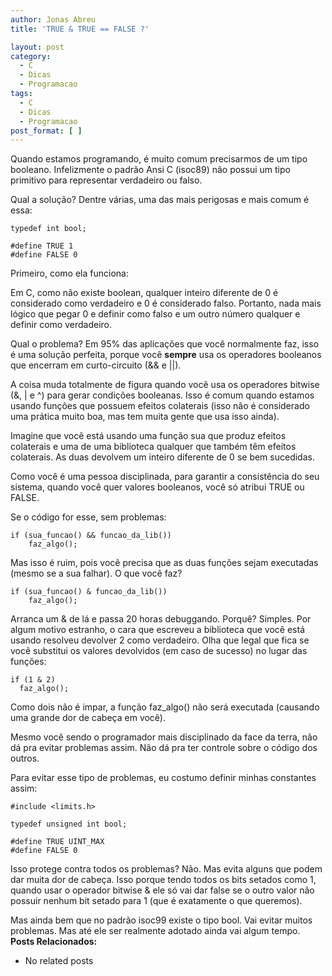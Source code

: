 ```yaml
---
author: Jonas Abreu
title: 'TRUE & TRUE == FALSE ?'

layout: post
category:
  - C
  - Dicas
  - Programacao
tags:
  - C
  - Dicas
  - Programacao
post_format: [ ]
---
```

Quando estamos programando, é muito comum precisarmos de um tipo booleano. Infelizmente o padrão Ansi C (isoc89) não possui um tipo primitivo para representar verdadeiro ou falso.

Qual a solução? Dentre várias, uma das mais perigosas e mais comum é essa:

    
    typedef int bool;
    
    #define TRUE 1
    #define FALSE 0
    

Primeiro, como ela funciona:

Em C, como não existe boolean, qualquer inteiro diferente de 0 é considerado como verdadeiro e 0 é considerado falso. Portanto, nada mais lógico que pegar 0 e definir como falso e um outro número qualquer e definir como verdadeiro.

Qual o problema? Em 95% das aplicações que você normalmente faz, isso é uma solução perfeita, porque você **sempre** usa os operadores booleanos que encerram em curto-circuito (&& e ||).

A coisa muda totalmente de figura quando você usa os operadores bitwise (&, | e ^) para gerar condições booleanas. Isso é comum quando estamos usando funções que possuem efeitos colaterais (isso não é considerado uma prática muito boa, mas tem muita gente que usa isso ainda).

Imagine que você está usando uma função sua que produz efeitos colaterais e uma de uma biblioteca qualquer que também têm efeitos colaterais. As duas devolvem um inteiro diferente de 0 se bem sucedidas.

Como você é uma pessoa disciplinada, para garantir a consistência do seu sistema, quando você quer valores booleanos, você só atribui TRUE ou FALSE.

Se o código for esse, sem problemas:

    
    if (sua_funcao() && funcao_da_lib())
    	faz_algo();
    

Mas isso é ruim, pois você precisa que as duas funções sejam executadas (mesmo se a sua falhar). O que você faz?

    
    if (sua_funcao() & funcao_da_lib())
    	faz_algo();
    

Arranca um & de lá e passa 20 horas debuggando. Porquê? Simples. Por algum motivo estranho, o cara que escreveu a biblioteca que você está usando resolveu devolver 2 como verdadeiro. Olha que legal que fica se você substitui os valores devolvidos (em caso de sucesso) no lugar das funções:

    
    if (1 & 2)
      faz_algo();
    

Como dois não é impar, a função faz_algo() não será executada (causando uma grande dor de cabeça em você).

Mesmo você sendo o programador mais disciplinado da face da terra, não dá pra evitar problemas assim. Não dá pra ter controle sobre o código dos outros.

Para evitar esse tipo de problemas, eu costumo definir minhas constantes assim:

    
    #include <limits.h>
    
    typedef unsigned int bool;
    
    #define TRUE UINT_MAX
    #define FALSE 0
    

Isso protege contra todos os problemas? Não. Mas evita alguns que podem dar muita dor de cabeça. Isso porque tendo todos os bits setados como 1, quando usar o operador bitwise & ele só vai dar false se o outro valor não possuir nenhum bit setado para 1 (que é exatamente o que queremos).

Mas ainda bem que no padrão isoc99 existe o tipo bool. Vai evitar muitos problemas. Mas até ele ser realmente adotado ainda vai algum tempo. 
**Posts Relacionados:** 
*   No related posts


















